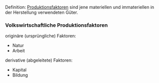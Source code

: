 Definition: [Produktionsfaktoren](https://de.wikipedia.org/wiki/Produktionsfaktor) sind jene materiellen und immateriellen in der Herstellung verwendeten Güter.

### Volkswirtschaftliche Produktionsfaktoren
originäre (ursprüngliche) Faktoren:
- Natur
- Arbeit

derivative (abgeleitete) Faktoren:
- Kapital
- Bildung